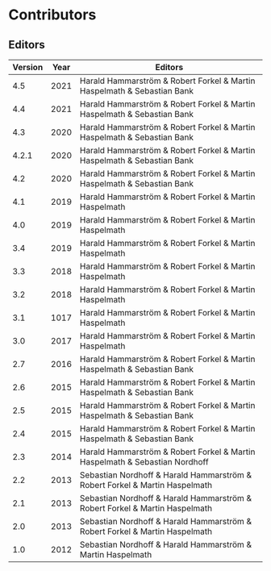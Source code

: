# Contributors

## Editors

Version | Year | Editors
--- | --- | ---
4.5 | 2021 | Harald Hammarström & Robert Forkel & Martin Haspelmath & Sebastian Bank 
4.4 | 2021 | Harald Hammarström & Robert Forkel & Martin Haspelmath & Sebastian Bank 
4.3 | 2020 | Harald Hammarström & Robert Forkel & Martin Haspelmath & Sebastian Bank 
4.2.1 | 2020 | Harald Hammarström & Robert Forkel & Martin Haspelmath & Sebastian Bank 
4.2 | 2020 | Harald Hammarström & Robert Forkel & Martin Haspelmath & Sebastian Bank 
4.1 | 2019 | Harald Hammarström & Robert Forkel & Martin Haspelmath
4.0 | 2019 | Harald Hammarström & Robert Forkel & Martin Haspelmath
3.4 | 2019 | Harald Hammarström & Robert Forkel & Martin Haspelmath
3.3 | 2018 | Harald Hammarström & Robert Forkel & Martin Haspelmath
3.2 | 2018 | Harald Hammarström & Robert Forkel & Martin Haspelmath  
3.1 | 1017 | Harald Hammarström & Robert Forkel & Martin Haspelmath  
3.0 | 2017 | Harald Hammarström & Robert Forkel & Martin Haspelmath
2.7 | 2016 | Harald Hammarström & Robert Forkel & Martin Haspelmath & Sebastian Bank 
2.6 | 2015 | Harald Hammarström & Robert Forkel & Martin Haspelmath & Sebastian Bank
2.5 | 2015 | Harald Hammarström & Robert Forkel & Martin Haspelmath & Sebastian Bank 
2.4 | 2015 | Harald Hammarström & Robert Forkel & Martin Haspelmath & Sebastian Bank
2.3 | 2014 | Harald Hammarström & Robert Forkel & Martin Haspelmath & Sebastian Nordhoff
2.2 | 2013 | Sebastian Nordhoff & Harald Hammarström & Robert Forkel & Martin Haspelmath
2.1 | 2013 | Sebastian Nordhoff & Harald Hammarström & Robert Forkel & Martin Haspelmath
2.0 | 2013 | Sebastian Nordhoff & Harald Hammarström & Robert Forkel & Martin Haspelmath
1.0 | 2012 | Sebastian Nordhoff & Harald Hammarström & Martin Haspelmath
